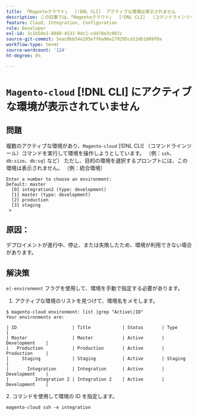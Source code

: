 ```yaml
---
title: 「Magentoクラウド」  [!DNL CLI]  アクティブな環境は表示されません
description: この記事では、「Magentoクラウド」  [!DNL CLI]  （コマンドラインツール）にアクティブな環境が表示されない、既知のAdobe Commerceの問題について説明します。
feature: Cloud, Integration, Configuration
role: Developer
exl-id: 3c1b5de2-8888-4531-9dc1-cd478e3c96fc
source-git-commit: 5eac8bb54e205eff6a96e279295cd12db1009f0a
workflow-type: tm+mt
source-wordcount: '124'
ht-degree: 0%

---
```


# `Magento-cloud` [!DNL CLI] にアクティブな環境が表示されていません

## 問題

複数のアクティブな環境があり、`Magento-cloud` [!DNL CLI] （コマンドラインツール）コマンドを実行して環境を操作しようとしています。 （例：`ssh`、`db:size`、`db:sql` など）
ただし、目的の環境を選択するプロンプトには、この環境は表示されません。 （例：統合環境）

```
Enter a number to choose an environment:
Default: master
  [0] integration2 (type: development)
  [1] master (type: development)
  [2] production
  [3] staging
 >
```

## 原因：

デプロイメントが進行中、停止、または失敗したため、環境が利用できない場合があります。

## 解決策

`e|-environment` フラグを使用して、環境を手動で指定する必要があります。

1. アクティブな環境のリストを見つけて、環境名をメモします。

```
$ magento-cloud environment: list |grep "Active\|ID"
Your environments are:

| ID                     | Title            | Status       | Type           |
| Master                 | Master           | Active       | Development    |
|   Production           | Production       | Active       | Production     |
|     Staging            | Staging          | Active       | Staging        |
|       Integration      | Integration      | Active       | Development    |
|          Integration 2 | Integration 2    | Active       | Development    |
```

&#x200B;2. コマンドを使用して環境の ID を指定します。

`magento-cloud ssh -e integration`
